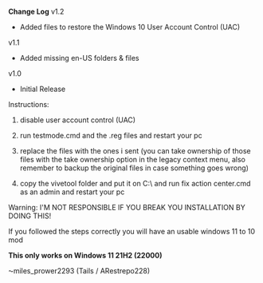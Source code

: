 **Change Log**
v1.2

* Added files to restore the Windows 10 User Account Control (UAC)

v1.1

* Added missing en-US folders & files

v1.0

* Initial Release

Instructions:

1. disable user account control (UAC)

2. run testmode.cmd and the .reg files and restart your pc 

3. replace the files with the ones i sent (you can take ownership of those files with the take ownership option in the legacy context menu, also remember to backup the original files in case something goes wrong)

4. copy the vivetool folder and put it on C:\ and run fix action center.cmd as an admin and restart your pc


Warning:
I'M NOT RESPONSIBLE IF YOU BREAK YOU INSTALLATION BY DOING THIS!


If you followed the steps correctly you will have an usable windows 11 to 10 mod

**This only works on Windows 11 21H2 (22000)**

⁓miles_prower2293 (Tails / ARestrepo228)

